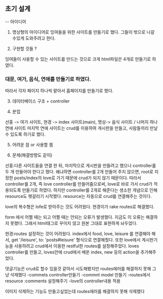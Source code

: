 ## 초기 설계 
-- 아이디어
1. 명상형의 아이디어로 잉여들을 위한 사이트를 만들기로 했다.
그들이 밖으로 나갈 수있게 도와주려고 한다.

2. 구현할 것들 ? 

잉여들이 사용할 수 있는 사이트를 만드는 것으로 크게 html파일은 4개로 만들기로 하였다.
### 대문, 여가, 음식, 연애를 만들기로 하였다.
따라서 각자 페이지 하나씩 맡아서 홈페이지를 만들기로 했다.

3. 데이터베이스 구조 + controller

4. 분업

선홍 -> 여가 사이트, 현경 -> index 사이트(main), 명상-> 음식 사이트 / 나머지 하나 연애 사이트
마지막 연애 사이트는  crud를 이용하여 게시판을 만들고, 사람들끼리 만날 수 있도록 하기로 했다.

5. 어려운 점 or  사용할 젬

6. 문제(해결방향도 같이)

선홍:다른 사이트들을 연결 한 뒤, 마지막으로 게시판을 만들려고 했으나 controller를 두 개 만들어야 한다고 했다. 
왜냐하면 controller를 2개 만들어 주지 않으면, root로 지정한 posts/index의 love로 가기 때문에 crud가 되지 않기 때문이다.
따라서 controller를 2개, 즉 love controller를 만들어줌으로써, love로 바로 가서 crud가 적용되도록 만들기로 하였다.
하지만 controller를 2개로 해준다는 생소한 개념으로 인해 resource도 헷갈리기 시작했다. resource는 자동으로 crud를 연결해주는 것이다.

love의 복수형은 lofe로 받아주는 것도 어려웠다. 현경이가 rake routes로 해결했다.

form 에서 어쩔 때는 되고 어쩔 때는 안되는 오류가 발생했다. 지금도 이 오류는 해결하지 못했다. 그래서 html태그로 꾸미지 않고 원본 그대로 표현하게 놔두었다.


현경:routes 설정하는 것이 어려웠다.
index에서 food, love, leisure 를 연결해야 해서, get '/leisure', to: 'posts#leisure' 형식으로 연결해줬다.
또한 love에서 게시판기능을 사용하려고 crud에서 이용한 restful한 routes를 설정해주었다.
loves controller를 만들고, loves안에 crud에서 배운 index, new 등의 action을 추가해주었다.

댓글기능은 crud로 할수 있을것 같아서 시도해봤지만 routes에러를 해결하지 못해 그냥 삭제했다
-commets controller만들기
-commnt model 만들기
-routes에서 resource :comments 설정해주기
-love의 controller내용 적용

이미지 삭제하는 기능도 만들고싶었는데 routes에러를 해결하지 못해 삭제했다